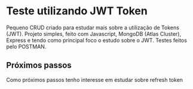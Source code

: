# Teste utilizando JWT Token
Pequeno CRUD criado para estudar mais sobre a utilização de Tokens (JWT).
Projeto simples, feito com Javascript, MongoDB (Atlas Cluster), Express e tendo como principal foco o estudo sobre o JWT.
Testes feitos pelo POSTMAN.

## Próximos passos
Como próximos passos tenho interesse em estudar sobre refresh token

